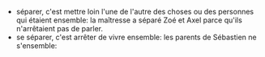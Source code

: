 - séparer, c'est mettre loin l'une de l'autre des choses ou des personnes qui étaient ensemble: la maîtresse a séparé Zoé et Axel parce qu'ils n'arrêtaient pas de parler.
- se séparer, c'est arrêter de vivre ensemble: les parents de Sébastien ne s'ensemble: